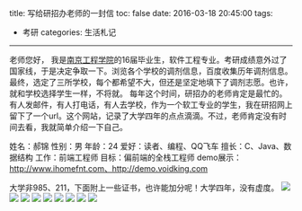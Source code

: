 title: 写给研招办老师的一封信
toc: false
date: 2016-03-18 20:45:00
tags: 
- 考研
categories: 生活札记
---
老师您好，
我是[南京工程学院](http://www.njit.edu.cn/)的16届毕业生，软件工程专业。考研成绩意外过了国家线，于是决定争取一下。浏览各个学校的调剂信息，百度收集历年调剂信息。最终，选定了三所学校，每个都希望不大，但还是坚定地填下了调剂志愿。也许，就和学校选择学生一样，不将就。
每年这个时间，研招办的老师肯定是最忙的。有人发邮件，有人打电话，有人去学校，作为一个软工专业的学生，我在研招网上留下了一个url。这个网站，记录了大学四年的点点滴滴。不过，老师肯定没有时间去看，我就简单介绍一下自己。
	
<!--more-->

姓名：郝锦
性别：男
年龄：24
爱好：读者、编程、QQ飞车
擅长：C、Java、数据结构
工作：前端工程师
目标：偏前端的全栈工程师
demo展示：http://www.ihomefnt.com、http://demo.voidking.com

大学非985、211，下面附上一些证书，也许能加分呢！大学四年，没有虚度。
![](http://7oxjrx.com1.z0.glb.clouddn.com/%40%2Fimgs%2Fkaoyan%2Fadjust%2F1.jpg)
![](http://7oxjrx.com1.z0.glb.clouddn.com/%40%2Fimgs%2Fkaoyan%2Fadjust%2F2.jpg)
![](http://7oxjrx.com1.z0.glb.clouddn.com/%40%2Fimgs%2Fkaoyan%2Fadjust%2F3.jpg)
![](http://7oxjrx.com1.z0.glb.clouddn.com/%40%2Fimgs%2Fkaoyan%2Fadjust%2F4.jpg)
![](http://7oxjrx.com1.z0.glb.clouddn.com/%40%2Fimgs%2Fkaoyan%2Fadjust%2F5.jpg)
![](http://7oxjrx.com1.z0.glb.clouddn.com/%40%2Fimgs%2Fkaoyan%2Fadjust%2F6.jpg)
![](http://7oxjrx.com1.z0.glb.clouddn.com/%40%2Fimgs%2Fkaoyan%2Fadjust%2F7.jpg)
![](http://7oxjrx.com1.z0.glb.clouddn.com/%40%2Fimgs%2Fkaoyan%2Fadjust%2F8.jpg)
![](http://7oxjrx.com1.z0.glb.clouddn.com/%40%2Fimgs%2Fkaoyan%2Fadjust%2F9.jpg)
